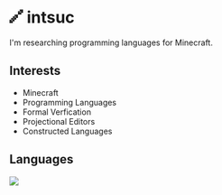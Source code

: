 # ![](https://github.com/intsuc/intsuc/blob/main/intsuc.png) intsuc

I'm researching programming languages for Minecraft.

## Interests
- Minecraft
- Programming Languages
- Formal Verfication
- Projectional Editors
- Constructed Languages

## Languages

![](https://github-readme-stats.vercel.app/api/top-langs/?username=intsuc&bg_color=00000000&text_color=2981e5&hide_border=true&hide_title=true&layout=compact)
